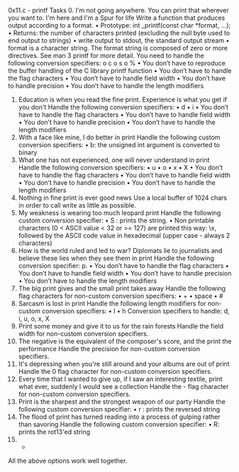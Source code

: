 0x11.c - printf
Tasks
0. I'm not going anywhere. You can print that wherever you want to. I'm here and I'm a Spur for life 
Write a function that produces output according to a format.
•	Prototype: int _printf(const char *format, ...);
•	Returns: the number of characters printed (excluding the null byte used to end output to strings)
•	write output to stdout, the standard output stream
•	format is a character string. The format string is composed of zero or more directives. See man 3 printf for more detail. You need to handle the following conversion specifiers: 
o	c
o	s
o	%
•	You don’t have to reproduce the buffer handling of the C library printf function
•	You don’t have to handle the flag characters
•	You don’t have to handle field width
•	You don’t have to handle precision
•	You don’t have to handle the length modifiers
1. Education is when you read the fine print. Experience is what you get if you don't 
Handle the following conversion specifiers:
•	d
•	i
•	You don’t have to handle the flag characters
•	You don’t have to handle field width
•	You don’t have to handle precision
•	You don’t have to handle the length modifiers
2. With a face like mine, I do better in print 
Handle the following custom conversion specifiers:
•	b: the unsigned int argument is converted to binary
3. What one has not experienced, one will never understand in print 
Handle the following conversion specifiers:
•	u
•	o
•	x
•	X
•	You don’t have to handle the flag characters
•	You don’t have to handle field width
•	You don’t have to handle precision
•	You don’t have to handle the length modifiers
4. Nothing in fine print is ever good news 
Use a local buffer of 1024 chars in order to call write as little as possible.
5. My weakness is wearing too much leopard print 
Handle the following custom conversion specifier:
•	S : prints the string.
•	Non printable characters (0 < ASCII value < 32 or >= 127) are printed this way: \x, followed by the ASCII code value in hexadecimal (upper case - always 2 characters)
6. How is the world ruled and led to war? Diplomats lie to journalists and believe these lies when they see them in print 
Handle the following conversion specifier: p.
•	You don’t have to handle the flag characters
•	You don’t have to handle field width
•	You don’t have to handle precision
•	You don’t have to handle the length modifiers
7. The big print gives and the small print takes away 
Handle the following flag characters for non-custom conversion specifiers:
•	+
•	space
•	#
8. Sarcasm is lost in print 
Handle the following length modifiers for non-custom conversion specifiers:
•	l
•	h
Conversion specifiers to handle: d, i, u, o, x, X
9. Print some money and give it to us for the rain forests 
Handle the field width for non-custom conversion specifiers.
10. The negative is the equivalent of the composer's score, and the print the performance 
Handle the precision for non-custom conversion specifiers.
11. It's depressing when you're still around and your albums are out of print 
Handle the 0 flag character for non-custom conversion specifiers.
12. Every time that I wanted to give up, if I saw an interesting textile, print what ever, suddenly I would see a collection 
Handle the - flag character for non-custom conversion specifiers.
13. Print is the sharpest and the strongest weapon of our party 
Handle the following custom conversion specifier:
•	r : prints the reversed string
14. The flood of print has turned reading into a process of gulping rather than savoring 
Handle the following custom conversion specifier:
•	R: prints the rot13'ed string
15. * 
All the above options work well together.

